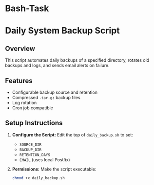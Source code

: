 # Bash-Task
# Daily System Backup Script

## Overview
This script automates daily backups of a specified directory, rotates old backups and logs, and sends email alerts on failure.

## Features
- Configurable backup source and retention
- Compressed `.tar.gz` backup files
- Log rotation
- Cron job compatible

## Setup Instructions

1. **Configure the Script:**
   Edit the top of `daily_backup.sh` to set:
   - `SOURCE_DIR`
   - `BACKUP_DIR`
   - `RETENTION_DAYS`
   - `EMAIL` (uses local Postfix)

2. **Permissions:**
   Make the script executable:
   ```bash
   chmod +x daily_backup.sh
